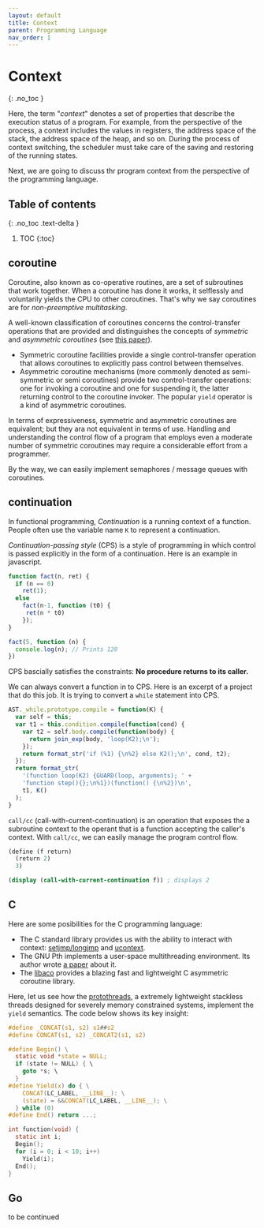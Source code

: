 ```yaml
---
layout: default
title: Context
parent: Programming Language
nav_order: 1
---
```


# Context
{: .no_toc }

Here, the term "_context_" denotes a set of properties that describe the execution status of a program. For example, from the perspective of the process, a context includes the values in registers, the address space of the stack, the address space of the heap, and so on. During the process of context switching, the scheduler must take care of the saving and restoring of the running states.

Next, we are going to discuss thr program context from the perspective of the programming language.

## Table of contents
{: .no_toc .text-delta }

1. TOC
{:toc}

## coroutine

Coroutine, also known as co-operative routines, are a set of subroutines that work together. When a coroutine has done it works, it selflessly and voluntarily yields the CPU to other coroutines. That's why we say coroutines are for _non-preemptive multitasking_.

A well-known classification of coroutines concerns the control-transfer operations that are provided and distinguishes the concepts of _symmetric_ and _asymmetric coroutines_ (see [this paper](http://www.inf.puc-rio.br/~roberto/docs/MCC15-04.pdf)). 

- Symmetric coroutine facilities provide a single control-transfer operation that allows coroutines to explicitly pass control between themselves. 
- Asymmetric coroutine mechanisms (more commonly denoted as semi-symmetric or semi coroutines) provide two control-transfer operations: one for invoking a coroutine and one for suspending it, the latter returning control to the coroutine invoker. The popular `yield` operator is a kind of asymmetric coroutines.

In terms of expressiveness, symmetric and asymmetric coroutines are equivalent; but they ara not equivalent in terms of use. Handling and understanding the control flow of a program that employs even a moderate number of symmetric coroutines may require a considerable effort from a programmer.

By the way, we can easily implement semaphores / message queues with coroutines.

## continuation

In functional programming, _Continuation_ is a running context of a function. People often use the variable name `K` to represent a continuation.

_Continuation-passing style_ (CPS) is a style of programming in which control is passed explicitly in the form of a continuation. Here is an example in javascript.

```js
function fact(n, ret) {
  if (n == 0)
    ret(1);
  else
    fact(n-1, function (t0) {
     ret(n * t0) 
    });
}

fact(5, function (n) { 
  console.log(n); // Prints 120
})
```

CPS bascially satisfies the constraints: 
**No procedure returns to its caller.**

We can always convert a function in to CPS. Here is an excerpt of a project that do this job. It is trying to convert a `while` statement into CPS.

```js
AST._while.prototype.compile = function(K) {
  var self = this;
  var t1 = this.condition.compile(function(cond) {
    var t2 = self.body.compile(function(body) {
      return join_exp(body, 'loop(K2);\n');
    });
    return format_str('if (%1) {\n%2} else K2();\n', cond, t2);
  });
  return format_str(
    '(function loop(K2) {GUARD(loop, arguments); ' +
    'function step(){};\n%1})(function() {\n%2})\n',
    t1, K()
  );
}
```

`call/cc` (call-with-current-continuation) is an operation that exposes the a subroutine context to the operant that is a function accepting the caller's context. With `call/cc`, we can easily manage the program control flow.

```scheme
(define (f return)
  (return 2)
  3)

(display (call-with-current-continuation f)) ; displays 2
```

## C

Here are some posibilities for the C programming language:

- The C standard library provides us with the ability to interact with context: [setjmp/longjmp](http://zh.wikipedia.org/wiki/Setjmp.h) and [ucontext](http://pubs.opengroup.org/onlinepubs/7990989799/xsh/ucontext.h.html). 
- The GNU Pth implements a user-space multithreading environment. Its author wrote [a paper](http://xmailserver.org/rse-pmt.pdf) about it. 
- The [libaco](https://github.com/hnes/libaco) provides a blazing fast and lightweight C asymmetric coroutine library.

Here, let us see how the [protothreads](http://dunkels.com/adam/pt/index.html), a extremely lightweight stackless threads designed for severely memory constrained systems, implement the `yield` semantics. The code below shows its key insight:

```c
#define _CONCAT(s1, s2) s1##s2
#define CONCAT(s1, s2) _CONCAT2(s1, s2)

#define Begin() \
  static void *state = NULL;
  if (state != NULL) { \
    goto *s; \
  }
#define Yield(x) do { \
    CONCAT(LC_LABEL, __LINE__): \
    (state) = &&CONCAT(LC_LABEL, __LINE__); \
  } while (0)
#define End() return ...;

int function(void) {
  static int i;
  Begin();
  for (i = 0; i < 10; i++)
    Yield(i);
  End();
}
``` 

## Go

to be continued

